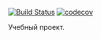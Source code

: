 [![Build Status](https://travis-ci.org/konstbondarenko/kbondarenko.svg?branch=master)](https://travis-ci.org/konstbondarenko/kbondarenko)
[![codecov](https://codecov.io/gh/konstbondarenko/kbondarenko/branch/master/graph/badge.svg)](https://codecov.io/gh/konstbondarenko/kbondarenko)

Учебный проект.